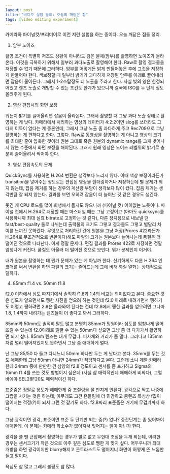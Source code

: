 ```yaml
---
layout: post
title: "비디오 실험 놀이: 오늘의 깨닫은 점"
tags: [video editing experiment]
---
```


카메라와 파이널컷/프리미어로 이런 저런 실험을 하는 중이다. 오늘 깨닫은 점들 정리.


1. 암부 노이즈 

촬영 조건이 특별히 저조도 상황이 아니라도 검은 물체(암부)를 촬영하면 노이즈가 올라온다. 이것을 극복하기 위해서 일부러 과다노출로 촬영해야 한다. Raw로 촬영 결과물을 저장할 수 없기 때문에 그러하다. 암부를 어떻게든 밝게 만들어놓은 후에 그것을 저장하게 만들어야 한다. 색보정할 때 일부러 밝기가 과다하게 저장된 암무를 아래로 끌어내리면 잡음이 줄어든다. 그래서 1-2스탑정도 더 노출을 주라고 한다. 사실 빛의 양은 한정되어있고 렌즈 노출로 개방할 수 있는 조건도 한계가 있으니까 결국에 ISO를 두 단계 정도 올려주게 된다.

2. 영상 편집시의 화면 보정

뭐든지 밝기를 끌어올리면 잡음이 올라온다. 그래서 촬영할 때 그냥 과다 노출 상태로 촬영하는 게 낫다. 카메라에서 처리하는 영상의 데이터가 4:2:2이면 slog를 쓰더라도 그다지 이득이 없다는 게 중론인데, 그래서 그냥 노출 좀 과다하게 주고 Rec709으로 그냥 촬영하는 게 편하다고 한다. 그렇다. Raw로 동영상을 촬영하는 게 아니고 영상의 크기를 최대한 줄여 압축한 것이라 원본 그대로 혹은 원본의 dynamic range를 크게 벗어나지 않는 수준에서 화면 보정을 해야된다. 그래서 원래 영상은 노이즈 레벨위의 밝기로 충분히 끌어올려서 찍어야 한다. 

3. 영상 편집속도의 문제

QuickSync를 사용하면 H.264 변환은 생각보다 느리지 않다. 이때 색상 보정이라든가 transition을 넣어주는 정도로는 편집된 영상을 렌더링하거나 저장하는데 별 문제가 되지 않는데, 잡음 제거를 하는 경우의 계산량 부담이 생각보다 많이 컸다. 잡음 제거는 생각만큼 잘 되지 않는다. 결과를 보면 오히려 잡음이 더 늘어난 것 같은 경우도 생긴다. 

웃긴 게 CPU 로드를 많이 희생해서 돌지도 않으니까 (파이널 컷) 어이없는 노릇이다. 파이널 컷에서 H.264로 저장할 때는 마스터일 때는 그냥 고정이고 (아마도 quicksync를 사용하니까 최대 실효 bitrate로 고정하는 것 같다), 다른 장치용으로 내보낼 땐 fast/best-quality 둘로 나뉘는데 출력물의 크기도 그렇고 결과물도 그렇고 별달리 차이를 느끼진 못하겠다. 무엇으로 처리하건 간에 원본을 그냥 저장(Prores 422라든가 H.264로 무조건적으로 변환이다)해도 파일의 크기는 원본보다 늘어나는데 품질은 더 떨어진 것으로 나타난다. 이게 정말 문제다. 편집 결과를 Prores 422로 저장하면 정말 엄청나게 커진다. 품질도 아울러 더 떨어진 것으로 보인다. 뭐가 문제인지 이거야.

내가 원본을 촬영하는 데 뭔가 문제가 있는 게 아닐까 한다. 신기하게도 다른 H.264 인코더를 써서 변환을 하면 파일의 크기는 줄어드는데 그에 비해 화질 열화는 상대적으로 덜하다.

4. 85mm f1.4 vs. 50mm f1.8

f2.0 이하에서 심도 따지기에서 솔직히 f1.8과 1.4의 비교는 의미없다고 본다. 중요한 것은 심도가 얕으면서도 쨍한 사진을 얻으려 하는 것인데 f2.0 아래로 내려가면서 쨍하기도 어렵고 쨍하려면 2.8은 올라와야 된다는 건데 f2.8에서 쨍한 결과를 얻으려면 그나마 1.8, 1.4까지 내려가는 렌즈들이 더 좋다고 봐서 그러하다. 

85mm와 50mm도 솔직히 말도 많고 분명히 85mm가 망원이라 심도를 엄청나게 떨어뜨릴 수 있는데 f2.0아래로 떨굴 수 있는 50mm다 싶으면 그냥 좀 더 다가가서 촬영하면 되지 싶다. 85mm 렌즈는 대개 무겁다. 피사체와 거리가 좀 멀다. 그러다고 135mm 처럼 멀리 떨어져있지도 못하면서 그냥 좀 애매하게 멀다. 

난 그냥 85/50 다 들고 다니느니 50mm 하나만 두는 게 낫다고 본다. 35mm를 두는 것도 애매한데 그냥 50mm 아니면 24mm가 적당하다고 본다. 그런데 소니 계열 카메라한테 24mm 중에 만만한 건 삼양의 f2.8 정도이고 센서를 좀 포기하고 Sigma의 16mm f1.4를 쓰는 것도 방법이지 싶은데 (사실 참 매력적인데 애매하게 비싸다), 그럴 바에야 SEL28F20도 매력적이긴 하다. 

표준줌은 정말로 용도가 애매한게 줌 조절링을 잘 만지게 안된다. 광각으로 찍고 나중에 크랍을 시키는 것은 하는데, 아무래도 그건 흔들림에 더 민감하고 줌렌즈 특성상 f값이 떨어지는 걱정(?)이 되서 그런 것 같기도 하다. f2.8짜리 표준줌은 거기에 무겁기까지 하다.

그냥 광각이면 광각, 표준이면 표준 두 단계만 되는 줌(?) 없나? 중간단계는 좀 있어봐야 애매한데. 이 문제는 카메라 화소수가 많아져서 빚어지는 일이 아닌가 한다.

광각을 쓸 땐 근접해서 촬영하는 경우가 별로 없고 무한대 초점을 두개 되는데, 이러한 경우는 센서크기가 작은 것으로 아주 깊은 심도로 쨍한 게 맞지 싶다. 어두우니까 최대 개방을 하면 광각이지만 blurry해지고 콘트라스트도 떨어지니 화면이 허옇게 뜬 느낌만 들고 말이다.

욕심도 참 많고 그래서 불평도 참 많다. 